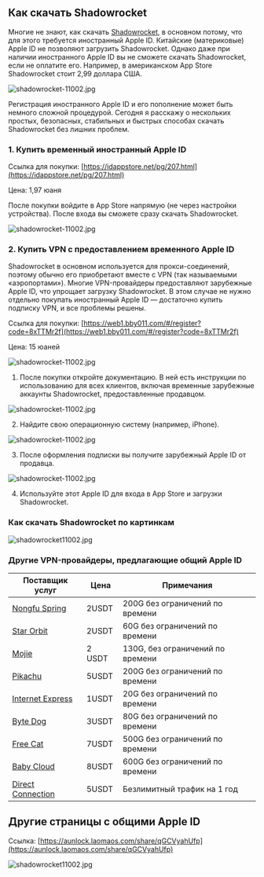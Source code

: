 

## Как скачать Shadowrocket

Многие не знают, как скачать [Shadowrocket](https://shadowrocket.ink/zh), в основном потому, что для этого требуется иностранный Apple ID. Китайские (материковые) Apple ID не позволяют загрузить Shadowrocket. Однако даже при наличии иностранного Apple ID вы не сможете скачать Shadowrocket, если не оплатите его. Например, в американском App Store Shadowrocket стоит 2,99 доллара США.

![shadowrocket-11002.jpg](https://shadowrocket.ink/img/shadowrocket小火箭-11001.jpg)

Регистрация иностранного Apple ID и его пополнение может быть немного сложной процедурой. Сегодня я расскажу о нескольких простых, безопасных, стабильных и быстрых способах скачать Shadowrocket без лишних проблем.

### 1. Купить временный иностранный Apple ID

Ссылка для покупки: [https://idappstore.net/pg/207.html](https://idappstore.net/pg/207.html)

Цена: 1,97 юаня

После покупки войдите в App Store напрямую (не через настройки устройства). После входа вы сможете сразу скачать Shadowrocket.

![shadowrocket-11002.jpg](https://shadowrocket.ink/img/shadowrocket小火箭-11002.jpg)

### 2. Купить VPN с предоставлением временного Apple ID

Shadowrocket в основном используется для прокси-соединений, поэтому обычно его приобретают вместе с VPN (так называемыми «аэропортами»). Многие VPN-провайдеры предоставляют зарубежные Apple ID, что упрощает загрузку Shadowrocket. В этом случае не нужно отдельно покупать иностранный Apple ID — достаточно купить подписку VPN, и все проблемы решены.

Ссылка для покупки: [https://web1.bby011.com/#/register?code=8xTTMr2f](https://web1.bby011.com/#/register?code=8xTTMr2f)

Цена: 15 юаней

![shadowrocket-11002.jpg](https://shadowrocket.ink/img/baobei10001.jpg)

1. После покупки откройте документацию. В ней есть инструкции по использованию для всех клиентов, включая временные зарубежные аккаунты Shadowrocket, предоставленные продавцом.

![shadowrocket-11002.jpg](https://shadowrocket.ink/img/shadowrocket小火箭-11004.jpg)

2. Найдите свою операционную систему (например, iPhone).

![shadowrocket-11002.jpg](https://shadowrocket.ink/img/shadowrocket小火箭-11005.jpg)

3. После оформления подписки вы получите зарубежный Apple ID от продавца.

![shadowrocket-11002.jpg](https://shadowrocket.ink/img/shadowrocket小火箭-11006.jpg)

4. Используйте этот Apple ID для входа в App Store и загрузки Shadowrocket.

### Как скачать Shadowrocket по картинкам

![shadowrocket11002.jpg](https://shadowrocket.ink/img/shadowrocket11002.jpg)

### Другие VPN-провайдеры, предлагающие общий Apple ID

| Поставщик услуг | Цена | Примечания |
|---|---|---|
| [Nongfu Spring](https://www.nfsq.us/#/register?code=i1fXTMYk) | 2USDT | 200G без ограничений по времени |
| [Star Orbit](https://bd.srcloud.art/#/register?code=fvyGkr5j) | 2USDT | 60G без ограничений по времени |
| [Mojie](https://mojie.ws/#/register?code=BpCuERz0)                         | 2 USDT   | 130G, без ограничений по времени |
| [Pikachu](https://pkhub.net/#/register?code=A6O9EIj0) | 5USDT | 200G без ограничений по времени |
| [Internet Express](https://wjkc66.vip?c=REZUOC) | 1USDT | 20G без ограничений по времени |
| [Byte Dog](https://user.bytedog.icu/#/register?code=GXPuAhzt) | 3USDT | 80G без ограничений по времени |
| [Free Cat](https://us.freecat.cc/register?code=czdF7PXY) | 7USDT | 500G без ограничений по времени |
| [Baby Cloud](https://web1.bby011.com/#/register?code=8xTTMr2f) | 8USDT | 600G без ограничений по времени |
| [Direct Connection](https://bnb.lat/buy/3) | 5USDT | Безлимитный трафик на 1 год |

## Другие страницы с общими Apple ID

Ссылка: [https://aunlock.laomaos.com/share/qGCVyahUfp](https://aunlock.laomaos.com/share/qGCVyahUfp)

![shadowrocket11002.jpg](https://shadowrocket.ink/img/baobei10002.jpg)



